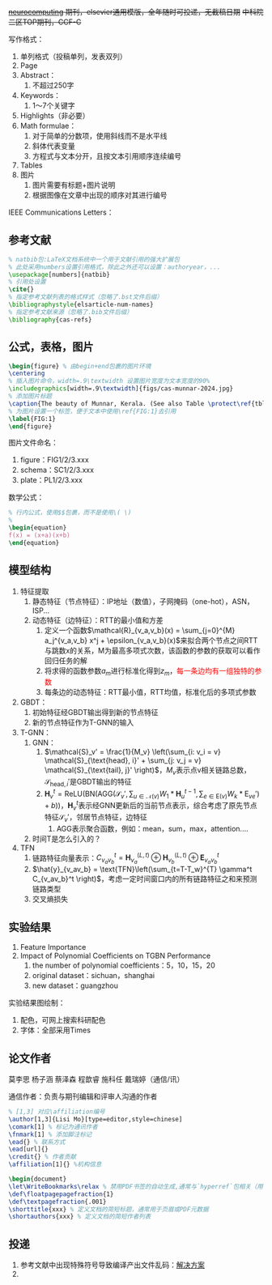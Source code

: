 
~~[neurocomputing](https://www.sciencedirect.com/journal/neurocomputing/publish/guide-for-authors) 期刊，elsevier通用模版，全年随时可投递，无截稿日期~~
~~中科院二区TOP期刊，CCF-C~~

写作格式：
1. 单列格式（投稿单列，发表双列）
2. Page
3. Abstract：
	1. 不超过250字
4. Keywords：
	1. 1～7个关键字
5. Highlights（非必要）
6. Math formulae：
	1. 对于简单的分数项，使用斜线而不是水平线
	2. 斜体代表变量
	3. 方程式与文本分开，且按文本引用顺序连续编号
7. Tables
8. 图片
	1. 图片需要有标题+图片说明
	2. 根据图像在文章中出现的顺序对其进行编号

IEEE Communications Letters：


## 参考文献


```tex
% natbib包:LaTeX文档系统中一个用于文献引用的强大扩展包
% 此处采用numbers设置引用格式，除此之外还可以设置：authoryear，...
\usepackage[numbers]{natbib} 
% 引用处设置
\cite{}
% 指定参考文献列表的格式样式（忽略了.bst文件后缀）
\bibliographystyle{elsarticle-num-names}
% 指定参考文献来源（忽略了.bib文件后缀）
\bibliography{cas-refs}
```

## 公式，表格，图片


```latex
\begin{figure} % 由begin+end包裹的图片环境
\centering 
% 插入图片命令，width=.9\textwidth 设置图片宽度为文本宽度的90%
\includegraphics[width=.9\textwidth]{figs/cas-munnar-2024.jpg} 
% 添加图片标题
\caption{The beauty of Munnar, Kerala. (See also Table \protect\ref{tbl1}).} 
% 为图片设置一个标签，便于文本中使用\ref{FIG:1}去引用
\label{FIG:1} 
\end{figure}
```

图片文件命名：
1. figure：FIG1/2/3.xxx
2. schema：SC1/2/3.xxx
3. plate：PL1/2/3.xxx

数学公式：

```latex
% 行内公式，使用$$包裹，而不是使用\( \)
% 
\begin{equation}
f(x) = (x+a)(x+b)
\end{equation}
```

## 模型结构

1. 特征提取
	1. 静态特征（节点特征）：IP地址（数值），子网掩码（one-hot），ASN，ISP... 
	2. 动态特征（边特征）：RTT的最小值和方差
		1. 定义一个函数$\mathcal{R}_{v_a,v_b}(x) = \sum_{j=0}^{M} a_j^{v_a,v_b} x^j + \epsilon_{v_a,v_b}(x)$来拟合两个节点之间RTT与跳数x的关系，M为最高多项式次数，该函数的参数的获取可以看作回归任务的解
		2. 将求得的函数参数$a_m$进行标准化得到$z_m$，<font color="#ff0000">每一条边均有一组独特的参数</font>
		3. 每条边的动态特征：RTT最小值，RTT均值，标准化后的多项式参数
2. GBDT：
	1. 初始特征经GBDT输出得到新的节点特征
	2. 新的节点特征作为T-GNN的输入
3. T-GNN：
	1. GNN：
		1. $\mathcal{S}_v' = \frac{1}{M_v} \left(\sum_{i: v_i = v} \mathcal{S}_{\text{head}, i}' + \sum_{j: v_j = v} \mathcal{S}_{\text{tail}, j}' \right)$，$M_v$表示点v相关链路总数，$\mathcal{S}_{\text{head}, i}'$是GBDT输出的特征
		2. $\mathbf{H}_{v}^{t} = \text{ReLU} \left( \text{BN} \left( \text{AGG} \left( \mathcal{S}_v', \sum_{u \in \mathcal{N}(v)} W_1 * \mathbf{H}_{u}^{t-1}, \sum_{e \in \mathrm{E}(v)} W_k * \mathrm{E}_{ve}' \right) + b \right) \right)$，$\mathbf{H}_{v}^{t}$表示经GNN更新后的当前节点表示，综合考虑了原先节点特征$\mathcal{S}_v'$，邻居节点特征，边特征
			1. AGG表示聚合函数，例如：mean，sum，max，attention....
	2. 时间T是怎么引入的？
4. TFN
	1. 链路特征向量表示：$C_{v_av_b}^t = \mathbf{H}_{v_a}^{(L,t)} \oplus \mathbf{H}_{v_b}^{(L,t)} \oplus \mathbf{E}_{v_av_b}^t$
	2. $\hat{y}_{v_av_b} = \text{TFN}\left(\sum_{t=T-T_w}^{T} \gamma^t C_{v_av_b}^t \right)$，考虑一定时间窗口内的所有链路特征之和来预测链路类型
	3. 交叉熵损失

## 实验结果

1. Feature Importance
2. Impact of Polynomial Coefficients on TGBN Performance
	1.  the number of polynomial coefficients：5，10，15，20
	2. original dataset：sichuan，shanghai
	3. new dataset：guangzhou

实验结果图绘制：
1. 配色，可网上搜索科研配色
2. 字体：全部采用Times

## 论文作者

莫李思 杨子涵 蔡泽森 程歆睿 施科任 戴瑞婷（通信/讯）

通信作者：负责与期刊编辑和评审人沟通的作者


```latex
% [1,3] 对应\affiliation编号
\author[1,3]{Lisi Mo}[type=editor,style=chinese]
\comark[1] % 标记为通讯作者
\fnmark[1] % 添加脚注标记
\ead{} % 联系方式
\ead[url]{}
\credit{} % 作者贡献
\affiliation[1]{} %机构信息
```



```latex
\begin{document}
\let\WriteBookmarks\relax % 禁用PDF书签的自动生成,通常与`hyperref`包相关（用于超链接和PDF属性）
\def\floatpagepagefraction{1}
\def\textpagefraction{.001}
\shorttitle{xxx} % 定义文档的简短标题，通常用于页眉或PDF元数据
\shortauthors{xxx} % 定义文档的简短作者列表
```

## 投递

1. 参考文献中出现特殊符号导致编译产出文件乱码：[解决方案](https://blog.csdn.net/Time_Memory_cici/article/details/134587103)
2. 
